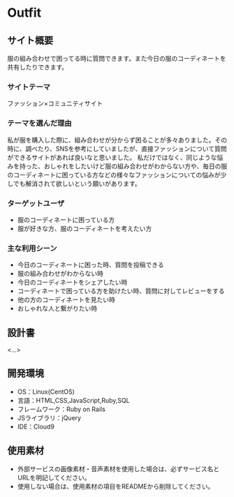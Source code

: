 # Outfit
## サイト概要
服の組み合わせで困ってる時に質問できます。また今日の服のコーディネートを共有したりできます。
### サイトテーマ
ファッション×コミュニティサイト

### テーマを選んだ理由
私が服を購入した際に、組み合わせが分からず困ることが多々ありました。その時に、調べたり、SNSを参考にしていましたが、直接ファッションについて質問ができるサイトがあれば良いなと思いました。
私だけではなく、同じような悩みを持った、おしゃれをしたいけど服の組み合わせがわからない方や、毎日の服のコーディネートに困っている方などの様々なファッションについての悩みが少しでも解消されて欲しいという願いがあります。


### ターゲットユーザ
- 服のコーディネートに困っている方
- 服が好きな方、服のコーディネートを考えたい方

### 主な利用シーン
- 今日のコーディネートに困った時、質問を投稿できる
- 服の組み合わせがわからない時
- 今日のコーディネートをシェアしたい時
- コーディネートで困っている方を助けたい時、質問に対してレビューをする
- 他の方のコーディネートを見たい時
- おしゃれな人と繋がりたい時

## 設計書
<...>

## 開発環境
- OS：Linux(CentOS)
- 言語：HTML,CSS,JavaScript,Ruby,SQL
- フレームワーク：Ruby on Rails
- JSライブラリ：jQuery
- IDE：Cloud9

## 使用素材
- 外部サービスの画像素材・音声素材を使用した場合は、必ずサービス名とURLを明記してください。
- 使用しない場合は、使用素材の項目をREADMEから削除してください。